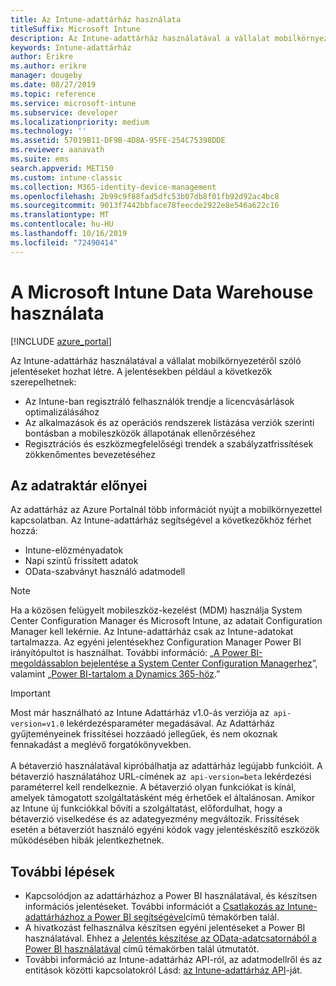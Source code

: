 ```yaml
---
title: Az Intune-adattárház használata
titleSuffix: Microsoft Intune
description: Az Intune-adattárház használatával a vállalat mobilkörnyezetéről szóló jelentéseket hozhat létre.
keywords: Intune-adattárház
author: Erikre
ms.author: erikre
manager: dougeby
ms.date: 08/27/2019
ms.topic: reference
ms.service: microsoft-intune
ms.subservice: developer
ms.localizationpriority: medium
ms.technology: ''
ms.assetid: 57019B11-DF9B-4D8A-95FE-254C75398DDE
ms.reviewer: aanavath
ms.suite: ems
search.appverid: MET150
ms.custom: intune-classic
ms.collection: M365-identity-device-management
ms.openlocfilehash: 2b99c9f88fad5dfc53b07db8f01fb92d92ac4bc8
ms.sourcegitcommit: 9013f7442bbface78feecde2922e8e546a622c16
ms.translationtype: MT
ms.contentlocale: hu-HU
ms.lasthandoff: 10/16/2019
ms.locfileid: "72490414"
---
```

# <a name="use-the-microsoft-intune-data-warehouse"></a>A Microsoft Intune Data Warehouse használata

[!INCLUDE [azure_portal](../includes/azure_portal.md)]

Az Intune-adattárház használatával a vállalat mobilkörnyezetéről szóló jelentéseket hozhat létre. A jelentésekben például a következők szerepelhetnek:
- Az Intune-ban regisztráló felhasználók trendje a licencvásárlások optimalizálásához
- Az alkalmazások és az operációs rendszerek listázása verziók szerinti bontásban a mobileszközök állapotának ellenőrzéséhez
- Regisztrációs és eszközmegfelelőségi trendek a szabályzatfrissítések zökkenőmentes bevezetéséhez

## <a name="data-warehouse-benefits"></a>Az adatraktár előnyei

Az adattárház az Azure Portalnál több információt nyújt a mobilkörnyezettel kapcsolatban. Az Intune-adattárház segítségével a következőkhöz férhet hozzá:

- Intune-előzményadatok
- Napi szintű frissített adatok
- OData-szabványt használó adatmodell

> [!Note]
> Ha a közösen felügyelt mobileszköz-kezelést (MDM) használja System Center Configuration Manager és Microsoft Intune, az adatait Configuration Manager kell lekérnie. Az Intune-adattárház csak az Intune-adatokat tartalmazza. Az egyéni jelentésekhez Configuration Manager Power BI irányítópultot is használhat. További információ: „[A Power BI-megoldássablon bejelentése a System Center Configuration Managerhez]( https://powerbi.microsoft.com/blog/sccm-solution-template)”, valamint „[Power BI-tartalom a Dynamics 365-höz](https://docs.microsoft.com/dynamics365/unified-operations/dev-itpro/analytics/power-bi-home-page).”

> [!Important]  
> Most már használható az Intune Adattárház v1.0-ás verziója az  `api-version=v1.0` lekérdezésparaméter megadásával. Az Adattárház gyűjteményeinek frissítései hozzáadó jellegűek, és nem okoznak fennakadást a meglévő forgatókönyvekben.<br><br>
> A bétaverzió használatával kipróbálhatja az adattárház legújabb funkcióit. A bétaverzió használatához URL-címének az  `api-version=beta` lekérdezési paraméterrel kell rendelkeznie. A bétaverzió olyan funkciókat is kínál, amelyek támogatott szolgáltatásként még érhetőek el általánosan. Amikor az Intune új funkciókkal bővíti a szolgáltatást, előfordulhat, hogy a bétaverzió viselkedése és az adategyezmény megváltozik. Frissítések esetén a bétaverziót használó egyéni kódok vagy jelentéskészítő eszközök működésében hibák jelentkezhetnek.

## <a name="next-steps"></a>További lépések

- Kapcsolódjon az adattárházhoz a Power BI használatával, és készítsen információs jelentéseket. További információt a [Csatlakozás az Intune-adattárházhoz a Power BI segítségével](reports-proc-get-a-link-powerbi.md)című témakörben talál.
- A hivatkozást felhasználva készítsen egyéni jelentéseket a Power BI használatával. Ehhez a [Jelentés készítése az OData-adatcsatornából a Power BI használatával](reports-proc-create-with-odata.md) című témakörben talál útmutatót.
- További információ az Intune-adattárház API-ról, az adatmodellről és az entitások közötti kapcsolatokról<!-- , and an example of creating a custom client to retrieve data,--> Lásd: [az Intune-adattárház API](reports-nav-intune-data-warehouse.md)-ját.
